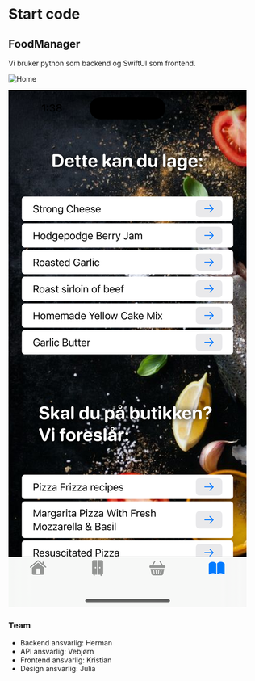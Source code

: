 # Start code 
## FoodManager
Vi bruker python som backend og SwiftUI som frontend.

![Home](images/home.png)

![sugestions](images/sugested.png)



### Team
- Backend ansvarlig: Herman
- API ansvarlig: Vebjørn
- Frontend ansvarlig: Kristian
- Design ansvarlig: Julia

